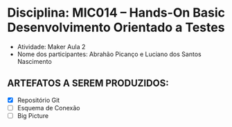# Disciplina: MIC014 – Hands-On Basic Desenvolvimento Orientado a Testes
- Atividade: Maker Aula 2 
- Nome dos participantes: Abrahão Picanço e Luciano dos Santos Nascimento

## ARTEFATOS A SEREM PRODUZIDOS: 
- [x] Repositório Git
- [ ] Esquema de Conexão
- [ ] Big Picture
